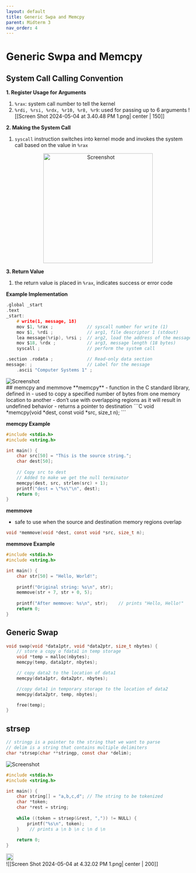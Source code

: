 ```yaml
---
layout: default
title: Generic Swpa and Memcpy
parent: Midterm 3
nav_order: 4
---
```

# Generic Swpa and Memcpy
## System Call Calling Convention
**1. Register Usage for Arguments**
1. `%rax`: system call number to tell the kernel
2. `%rdi, %rsi, %rdx, %r10, %r8, %r9`: used for passing up to 6 arguments
![[Screen Shot 2024-05-04 at 3.40.48 PM 1.png| center | 150]]

**2. Making the System Call**
1. `syscall` instruction switches into kernel mode and invokes the system call based on the value in `%rax`
<div style="text-align: center;">
  <img src="{{ '/images/Screen Shot 2024-05-04 at 3.25.25 PM.png' | relative_url }}" alt="Screenshot" width="300">
</div>

**3. Return Value**
 1. the return value is placed in `%rax`, indicates success or error code

**Example Implementation**
```C
.global _start
.text
_start:
	# write(1, message, 18)
	mov $1, %rax ;             // syscall number for write (1)
	mov $1, %rdi ;             // arg1, file descriptor 1 (stdout)
	lea message(%rip), %rsi ;  // arg2, load the address of the message
	mov $18, %rdx ;            // arg3, message length (18 bytes)
	syscall ;                  // perform the system call

.section .rodata ;             // Read-only data section
message: ;                     // Label for the message
	.ascii "Computer Systems 1" ;
```

<div>
  <img src="{{ '/images/Screen Shot 2024-05-04 at 3.32.11 PM 1.png' | relative_url }}" alt="Screenshot">
</div>
## memcpy and memmove
**memcpy**
-  function in the C standard library, defined in <string.h>
- used to copy a specified number of bytes from one memory location to another
- don’t use with overlapping regions as it will result in undefined behavior
- returns a pointer to destination
```C
void *memcpy(void *dest, const void *src, size_t n);
```

**memcpy Example**
```C
#include <stdio.h>
#include <string.h>

int main() {
	char src[50] = "This is the source string.";
	char dest[50];
	
	// Copy src to dest
	// Added to make we get the null terminator
	memcpy(dest, src, strlen(src) + 1);
	printf("dest = \"%s\"\n", dest);
	return 0;
}
```

**memmove**
- safe to use when the source and destination memory regions overlap
```C
void *memmove(void *dest, const void *src, size_t n);
```

**memmove Example**
```C
#include <stdio.h>
#include <string.h>

int main() {
	char str[50] = "Hello, World!";
	
	printf("Original string: %s\n", str);
	memmove(str + 7, str + 0, 5);
	
	printf("After memmove: %s\n", str);    // prints "Hello, Hello!"
	return 0;
}
```
## Generic Swap
```C
void swap(void *data1ptr, void *data2ptr, size_t nbytes) {
	// store a copy o fdata1 in temp storage
	void *temp = malloc(nbytes);
	memcpy(temp, data1ptr, nbytes);

	// copy data2 to the location of data1
	memcpy(data1ptr, data2ptr, nbytes);

	//copy data1 in temporary storage to the location of data2
	memcpy(data2ptr, temp, nbytes);

	free(temp);
}
```
## strsep
```C
// stringp is a pointer to the string that we want to parse
// delim is a string that contains multiple delimiters
char *strsep(char **stringp, const char *delim);
```
<div>
  <img src="{{ '/images/Screen Shot 2024-05-04 at 4.25.15 PM 1.png' | relative_url }}" alt="Screenshot">
</div>

```C
#include <stdio.h>
#include <string.h>

int main() {
	char string[] = "a,b,c,d"; // The string to be tokenized
	char *token;
	char *rest = string;
	
	while ((token = strsep(&rest, ",")) != NULL) {
		printf("%s\n", token);
	}    // prints a \n b \n c \n d \n
	
	return 0;
}
```

<div style="center;">
  <img src="{{ '/images/Screen Shot 2024-05-04 at 4.25.15 PM 1.png' | relative_url }}" alt="Screenshot" width="20"0>
</div>![[Screen Shot 2024-05-04 at 4.32.02 PM 1.png| center | 200]]
